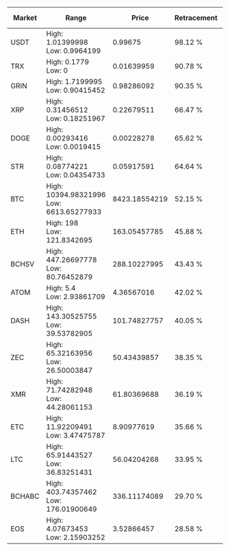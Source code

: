 | Market | Range | Price| Retracement | Doubles to 50% |
| --- | --- | --- | --- | --- |
| USDT | High: 1.01399998<br />Low: 0.9964199 | 0.99675 | 98.12 % | 1.01 |
| TRX | High: 0.1779<br />Low: 0 | 0.01639959 | 90.78 % | 5.42 |
| GRIN | High: 1.7199995<br />Low: 0.90415452 | 0.98286092 | 90.35 % | 1.33 |
| XRP | High: 0.31456512<br />Low: 0.18251967 | 0.22679511 | 66.47 % | 1.10 |
| DOGE | High: 0.00293416<br />Low: 0.0019415 | 0.00228278 | 65.62 % | 1.07 |
| STR | High: 0.08774221<br />Low: 0.04354733 | 0.05917591 | 64.64 % | 1.11 |
| BTC | High: 10394.98321996<br />Low: 6613.65277933 | 8423.18554219 | 52.15 % | 1.01 |
| ETH | High: 198<br />Low: 121.8342695 | 163.05457785 | 45.88 % | 0.00 |
| BCHSV | High: 447.26697778<br />Low: 80.76452879 | 288.10227995 | 43.43 % | 0.00 |
| ATOM | High: 5.4<br />Low: 2.93861709 | 4.36567016 | 42.02 % | 0.00 |
| DASH | High: 143.30525755<br />Low: 39.53782905 | 101.74827757 | 40.05 % | 0.00 |
| ZEC | High: 65.32163956<br />Low: 26.50003847 | 50.43439857 | 38.35 % | 0.00 |
| XMR | High: 71.74282948<br />Low: 44.28061153 | 61.80369688 | 36.19 % | 0.00 |
| ETC | High: 11.92209491<br />Low: 3.47475787 | 8.90977619 | 35.66 % | 0.00 |
| LTC | High: 65.91443527<br />Low: 36.83251431 | 56.04204268 | 33.95 % | 0.00 |
| BCHABC | High: 403.74357462<br />Low: 176.01900649 | 336.11174089 | 29.70 % | 0.00 |
| EOS | High: 4.07673453<br />Low: 2.15903252 | 3.52866457 | 28.58 % | 0.00 |
